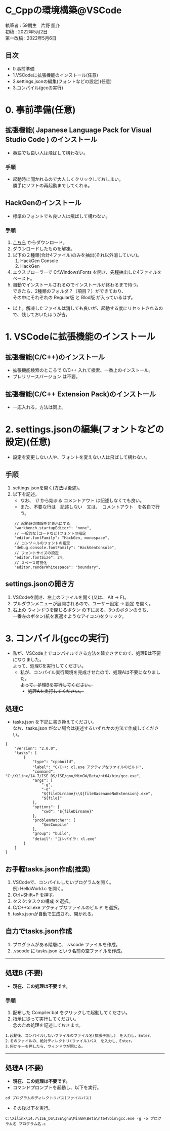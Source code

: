 ﻿# C_Cppの環境構築@VSCode
執筆者 : 59期生　片野 凱介<br>
初稿 : 2022年5月2日<br>
第一改稿 : 2022年5月6日<br>
## 目次
- 0.事前準備
- 1.VSCodeに拡張機能のインストール(任意)
- 2.settings.jsonの編集(フォントなどの設定)(任意)
- 3.コンパイル(gccの実行)

# 0. 事前準備(任意)
## 拡張機能( Japanese Language Pack for Visual Studio Code ) のインストール
- 英語でも良い人は飛ばして構わない。
### 手順
- 起動時に聞かれるので大人しくクリックしておしまい。<br>
	勝手にソフトの再起動までしてくれる。
## HackGenのインストール
- 標準のフォントでも良い人は飛ばして構わない。
### 手順
1. [こちら](https://github.com/yuru7/HackGen/releases) からダウンロード。
2. ダウンロードしたものを解凍。
3. 以下の２種類(合計4ファイル)のみを抽出(それ以外消していい)。
	1. HackGen Console
	2. HackGen
4. エクスプローラーで C:\Windows\Fonts を開き、先程抽出した4ファイルをペースト。
5. 自動でインストールされるのでインストールが終わるまで待つ。<br>
    できたら、2種類のフォルダ？（項目？）ができており、<br>
    その中にそれぞれの Regular版 と Blod版 が入っているはず。
- 以上。解凍したファイルは消しても良いが、起動する度にリセットされるので、残しておいたほうが吉。

# 1. VSCodeに拡張機能のインストール
## 拡張機能(C/C++)のインストール
- 拡張機能検索のところで C/C++ 入れて検索、一番上のインストール。
- プレリリースバージョン は不要。
## 拡張機能(C/C++ Extension Pack)のインストール
- 一応入れる。方法は同上。

# 2. settings.jsonの編集(フォントなどの設定)(任意)
- 設定を変更しない人や、フォントを変えない人は飛ばして構わない。
## 手順
1. settings.jsonを開く(方法は後述)。
2. 以下を記述。
    - なお、　// から始まる コメントアウト は記述しなくても良い。
    - また、不要な行は　記述しない　又は、　コメントアウト　を各自で行う。
~~~
    // 起動時の情報を非表示にする
    "workbench.startupEditor": "none",
    // 一般的な(コードなど)フォントの指定
    "editor.fontFamily": "HackGen, monospace",
    // コンソールのフォントの指定
    "debug.console.fontFamily": "HackGenConsole",
    // フォントサイズの設定
    "editor.fontSize": 24,
    // スペース可視化
    "editor.renderWhitespace": "boundary",
~~~
## settings.jsonの開き方
1. VSCodeを開き、左上のファイルを開く(又は、 Alt → F)。
2. プルダウンメニューが展開されるので、ユーザー設定 → 設定 を開く。
3. 右上の ウィンドウを閉じるボタン の下にある、3つのボタンのうち、<br>
    一番左のボタン(紙を裏返すようなアイコン)をクリック。

# 3. コンパイル(gccの実行)
- 私が、VSCode上でコンパイルできる方法を確立させたので、処理Bは不要になりました。<br>
    よって、処理Cを実行してください。
    - 私が、コンパイル実行環境を完成させたので、処理Aは不要になりました。<br>
        ~~よって、処理Bを実行してください。~~
        - ~~処理Aを実行してください。~~
## 処理C
- tasks.json を下記に書き換えてください。<br>
    なお、tasks.json がない場合は後述するいずれかの方法で作成してください。
~~~
{
	"version": "2.0.0",
	"tasks": [
		{
			"type": "cppbuild",
			"label": "C/C++: cl.exe アクティブなファイルのビルド",
			"command": "C:/Xilinx/14.7/ISE_DS/ISE/gnu/MinGW/Beta/nt64/bin/gcc.exe",
			"args": [
				"-g",
				"-o" ,
				"${fileDirname}\\${fileBasenameNoExtension}.exe",
				"${file}"
			],
			"options": {
				"cwd": "${fileDirname}"
			},
			"problemMatcher": [
				"$msCompile"
			],
			"group": "build",
			"detail": "コンパイラ: cl.exe"
		}
	]
}
~~~

## お手軽tasks.json作成(推奨)
1. VSCodeで、コンパイルしたいプログラムを開く。<br>
    例) HelloWorld.c を開く。
2. Ctrl+Shift+P を押す。
3. タスク:タスクの構成 を選択。
4. C/C++:cl.exe アクティブなファイルのビルド を選択。
5. tasks.jsonが自動で生成され、開かれる。

## 自力でtasks.json作成
1. プログラムがある階層に、 .vscode ファイルを作成。
2. .vscode に tasks.json という名前の空ファイルを作成。

- - -

## 処理B (不要)
- **現在、この処理は不要です。**
### 手順
1. 配布した Compiler.bat をクリックして起動してください。
2. 指示に従って実行してください。<br>
    念のため処理を記述しておきます。
~~~
1.起動後、コンパイルしたいファイルのファイル名(拡張子無し)　を入力し、Enter。
2.そのファイルの、絶対ディレクトリ(ファイル)パス　を入力し、Enter。
3.何かキーを押したら、ウィンドウが閉じる。
~~~

- - -

## 処理A (不要)
- **現在、この処理は不要です。**
- コマンドプロンプトを起動し、以下を実行。
~~~
cd プログラムのディレクトリパス(ファイルパス)
~~~
- その後以下を実行。
~~~
C:\Xilinx\14.7\ISE_DS\ISE\gnu\MinGW\Beta\nt64\bin\gcc.exe -g -o プログラム名 プログラム名.c
~~~